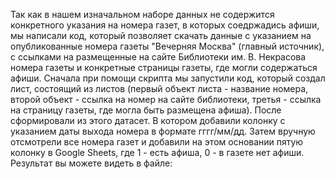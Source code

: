 Так как в нашем изначальном наборе данных не содержится конкретного указания на номера газет, в которых соедржадись афиши, 
мы написали код, который позволяет скачать данные с указанием на опубликованные номера газеты "Вечерняя Москва" (главный источник), 
с ссылками на размещенные на сайте Библиотеки им. В. Некрасова номера газеты и конкретные страницы газеты, где могли содержаться афиши.
Сначала при помощи скрипта мы запустили код, который создал лист, состоящий из листов (первый объект листа - название номера, 
второй объект - ссылка на номер на сайте библиотеки, третья - ссылка на страницу газеты, где могла быть размещена афиша). 
После сформировали из этого датасет. В котором добавили колонку с указанием даты выхода номера в формате гггг/мм/дд. Затем вручную отсмотрели
все номера газет и добавили на этом основании пятую колонку в Google Sheets, где 1 - есть афиша, 0 - в газете нет афиши.
Результат вы можете видеть в файле: 
